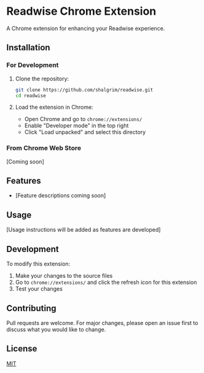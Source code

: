 # Readwise Chrome Extension

A Chrome extension for enhancing your Readwise experience.

## Installation

### For Development
1. Clone the repository:
   ```bash
   git clone https://github.com/shalgrim/readwise.git
   cd readwise
   ```

2. Load the extension in Chrome:
   - Open Chrome and go to `chrome://extensions/`
   - Enable "Developer mode" in the top right
   - Click "Load unpacked" and select this directory

### From Chrome Web Store
[Coming soon]

## Features

- [Feature descriptions coming soon]

## Usage

[Usage instructions will be added as features are developed]

## Development

To modify this extension:
1. Make your changes to the source files
2. Go to `chrome://extensions/` and click the refresh icon for this extension
3. Test your changes

## Contributing

Pull requests are welcome. For major changes, please open an issue first to discuss what you would like to change.

## License

[MIT](https://choosealicense.com/licenses/mit/)